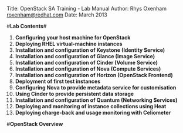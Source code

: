 Title: OpenStack SA Training - Lab Manual
Author: Rhys Oxenham <roxenham@redhat.com>
Date: March 2013

#**Lab Contents**#

1) **Configuring your host machine for OpenStack**
2) **Deploying RHEL virtual-machine instances**
3) **Installation and configuration of Keystone (Identity Service)**
4) **Installation and configuration of Glance (Image Service)**
5) **Installation and configuration of Cinder (Volume Service)**
6) **Installation and configuration of Nova (Compute Services)**
7) **Installation and configuration of Horizon (OpenStack Frontend)**
8) **Deployment of first test instances**
9) **Configuring Nova to provide metadata service for customisation**
10) **Using Cinder to provide persistent data storage**
11) **Installation and configuration of Quantum (Networking Services)**
12) **Deploying and monitoring of instance collections using Heat**
13) **Deploying charge-back and usage monitoring with Celiometer**

<!--BREAK-->

#**OpenStack Overview**
